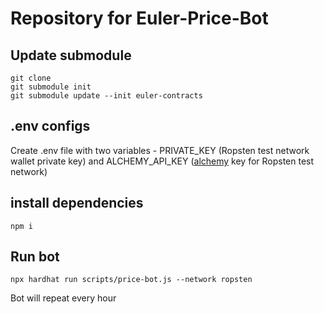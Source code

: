 # Repository for Euler-Price-Bot

## Update submodule
    git clone 
    git submodule init
    git submodule update --init euler-contracts

## .env configs
Create .env file with two variables - PRIVATE_KEY (Ropsten test network wallet private key) and ALCHEMY_API_KEY ([alchemy](https://www.alchemy.com/) key for Ropsten test network)

## install dependencies
    npm i

## Run bot
    npx hardhat run scripts/price-bot.js --network ropsten

Bot will repeat every hour
